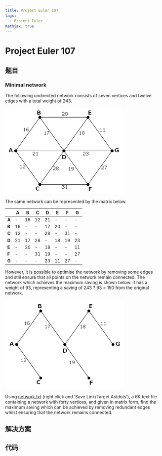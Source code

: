 ```yaml
---
title: Project Euler 107
tags:
  - Project Euler
mathjax: true
---
```

<escape><!-- more --></escape>
    
# Project Euler 107
## 题目
### Minimal network


The following undirected network consists of seven vertices and twelve edges with a total weight of 243.

![](../images/p107_1.png)

The same network can be represented by the matrix below.

||**A**|**B**|**C**|**D**|**E**|**F**|**G**|
|-|-|-|-|-|-|-|-|
|**A**|-|$16$|$12$|$21$|-|-|-|
|**B**|$16$|-|-|$17$|$20$|-|-|
|**C**|$12$|-|-|$28$|-|$31$|-|
|**D**|$21$|$17$|$28$|-|$18$|$19$|$23$|
|**E**|-|$20$|-|$18$|-|-|$11$|
|**F**|-|-|$31$|$19$|-|-|$27$|
|**G**|-|-|-|$23$|$11$|$27$|-|

However, it is possible to optimise the network by removing some edges and still ensure that all points on the network remain connected. The network which achieves the maximum saving is shown below. It has a weight of 93, representing a saving of 243 ? 93 = 150 from the original network.

![](../images/p107_2.png)

Using [network.txt](../resources/p107_network.txt) (right click and ‘Save Link/Target As\dots’), a 6K text file containing a network with forty vertices, and given in matrix form, find the maximum saving which can be achieved by removing redundant edges whilst ensuring that the network remains connected.


## 解决方案


## 代码


